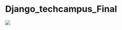 # Django_techcampus_Final
<img src="hhttps://techcampus.sfo2.digitaloceanspaces.com/2dac3242d74f2fc15ef499e161b8d162.png">

